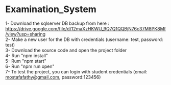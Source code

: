 # Examination_System

1- Download the sqlserver DB backup from here : https://drive.google.com/file/d/12maXzHKWU_9Q7Q1QQBjN76c37M8PK8Mf/view?usp=sharing <br />
2- Make a new user for the DB with credentials (username: test, password: test) <br />
3- Download the source code and open the project folder<br />
4- Run "npm install"<br />
5- Rum "npm start"<br />
6- Run "npm run open"<br />
7- To test the project, you can login with student credentials (email: mostafafathy@gmail.com, password:123456) <br/>
